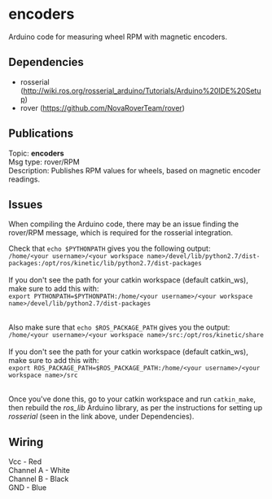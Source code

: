 # encoders
Arduino code for measuring wheel RPM with magnetic encoders.

## Dependencies

- rosserial (http://wiki.ros.org/rosserial_arduino/Tutorials/Arduino%20IDE%20Setup)
- rover (https://github.com/NovaRoverTeam/rover)

## Publications
Topic:       **encoders**<br />
Msg type:    rover/RPM<br />
Description: Publishes RPM values for wheels, based on magnetic encoder readings.

## Issues

When compiling the Arduino code, there may be an issue finding the rover/RPM message, 
which is required for the rosserial integration. 

Check that ``echo $PYTHONPATH`` gives you the following output: <br/>
``/home/<your username>/<your workspace name>/devel/lib/python2.7/dist-packages:/opt/ros/kinetic/lib/python2.7/dist-packages``
<br/><br/>
If you don't see the path for your catkin workspace (default catkin_ws), make sure to add this with:<br/>
``export PYTHONPATH=$PYTHONPATH:/home/<your username>/<your workspace name>/devel/lib/python2.7/dist-packages``
<br/><br/>

Also make sure that ``echo $ROS_PACKAGE_PATH`` gives you the output: <br/>
``/home/<your username>/<your workspace name>/src:/opt/ros/kinetic/share``
<br/><br/>
If you don't see the path for your catkin workspace (default catkin_ws), make sure to add this with:<br/>
``export ROS_PACKAGE_PATH=$ROS_PACKAGE_PATH:/home/<your username>/<your workspace name>/src``
<br/><br/>

Once you've done this, go to your catkin workspace and run ``catkin_make``, then rebuild the *ros_lib* Arduino library, as 
per the instructions for setting up *rosserial* (seen in the link above, under Dependencies).

## Wiring 
Vcc       - Red<br/>
Channel A - White<br/>
Channel B - Black<br/>
GND       - Blue
